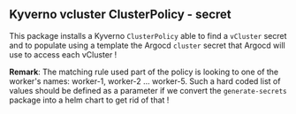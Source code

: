 ## Kyverno vcluster ClusterPolicy - secret

This package installs a Kyverno `ClusterPolicy` able to find a `vCluster` secret and to populate using a template
the Argocd `cluster` secret that Argocd will use to access each vCluster !

**Remark**: The matching rule used part of the policy is looking to one of the worker's names: worker-1, worker-2 ... worker-5. Such a hard coded list of values should be defined as a parameter if we convert the `generate-secrets` package into a helm chart to get rid of that !